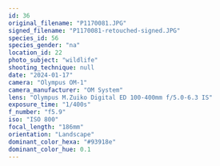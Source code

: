 ```yaml
---
id: 36
original_filename: "P1170081.JPG"
signed_filename: "P1170081-retouched-signed.JPG"
species_id: 56
species_gender: "na"
location_id: 22
photo_subject: "wildlife"
shooting_technique: null
date: "2024-01-17"
camera: "Olympus OM-1"
camera_manufacturer: "OM System"
lens: "Olympus M.Zuiko Digital ED 100-400mm f/5.0-6.3 IS"
exposure_time: "1/400s"
f_number: "f5.9"
iso: "ISO 800"
focal_length: "186mm"
orientation: "Landscape"
dominant_color_hexa: "#93918e"
dominant_color_hue: 0.1
---
```

